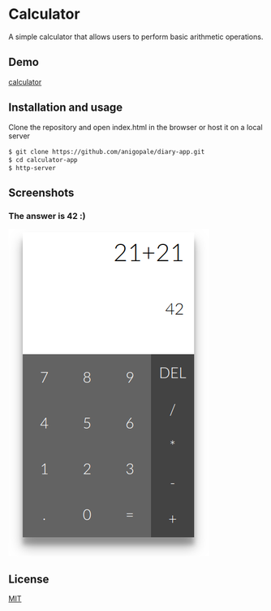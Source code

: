 # Calculator

A simple calculator that allows users to perform basic arithmetic operations.

## Demo
[calculator](https://anigopale.github.io/calculator-app/)

## Installation and usage
Clone the repository and open index.html in the browser or host it on a local server

```
$ git clone https://github.com/anigopale/diary-app.git
$ cd calculator-app
$ http-server
```
## Screenshots

### The answer is 42 :)

![app-screenshot](assets/img/app-screenshot.png)

## License
[MIT](LICENSE)
